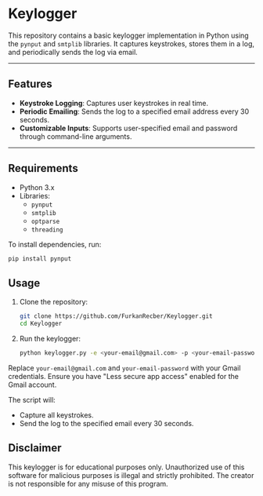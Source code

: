 # Keylogger

This repository contains a basic keylogger implementation in Python using the `pynput` and `smtplib` libraries. It captures keystrokes, stores them in a log, and periodically sends the log via email.

---

## Features

- **Keystroke Logging**: Captures user keystrokes in real time.
- **Periodic Emailing**: Sends the log to a specified email address every 30 seconds.
- **Customizable Inputs**: Supports user-specified email and password through command-line arguments.

---

## Requirements

- Python 3.x
- Libraries: 
  - `pynput`
  - `smtplib`
  - `optparse`
  - `threading`

To install dependencies, run:
```bash
pip install pynput
```

## Usage

1. Clone the repository:
   ```bash
   git clone https://github.com/FurkanRecber/Keylogger.git
   cd Keylogger
   ```
   
2. Run the keylogger:
    ```bash
    python keylogger.py -e <your-email@gmail.com> -p <your-email-password>
    ```
Replace `your-email@gmail.com` and `your-email-password` with your Gmail credentials. Ensure you have "Less secure app access" enabled for the Gmail account.

The script will:

- Capture all keystrokes.
- Send the log to the specified email every 30 seconds.

## Disclaimer
This keylogger is for educational purposes only. Unauthorized use of this software for malicious purposes is illegal and strictly prohibited. The creator is not responsible for any misuse of this program.
